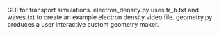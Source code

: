GUI for transport simulations.
electron_density.py uses tr_b.txt and waves.txt to create an example electron density video file.
geometry.py produces a user interactive custom geometry maker.

